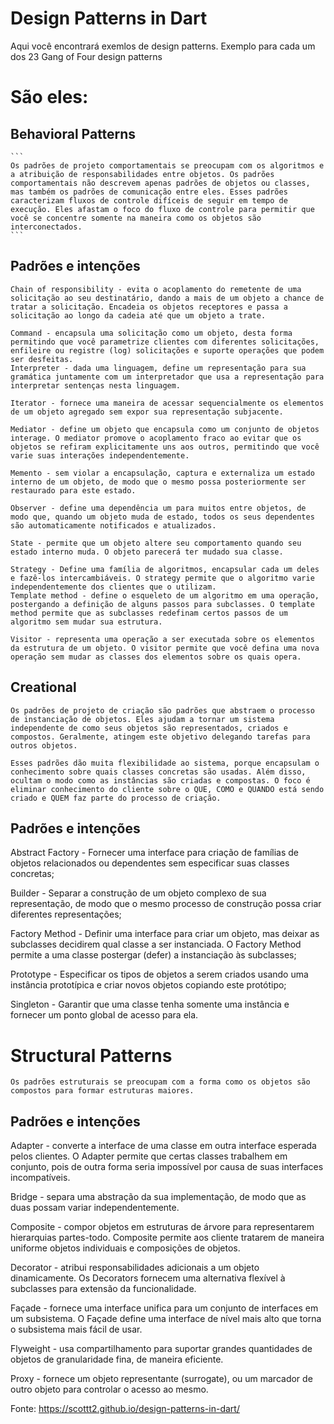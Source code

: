 # Design Patterns in Dart
Aqui você encontrará exemlos de design patterns.
Exemplo para cada um dos  23 Gang of Four design patterns

# São eles:
 ## Behavioral Patterns
    ```
    Os padrões de projeto comportamentais se preocupam com os algoritmos e a atribuição de responsabilidades entre objetos. Os padrões comportamentais não descrevem apenas padrões de objetos ou classes, mas também os padrões de comunicação entre eles. Esses padrões caracterizam fluxos de controle difíceis de seguir em tempo de execução. Eles afastam o foco do fluxo de controle para permitir que você se concentre somente na maneira como os objetos são interconectados.
    ```
## Padrões e intenções    
    Chain of responsibility - evita o acoplamento do remetente de uma solicitação ao seu destinatário, dando a mais de um objeto a chance de tratar a solicitação. Encadeia os objetos receptores e passa a solicitação ao longo da cadeia até que um objeto a trate.

    Command - encapsula uma solicitação como um objeto, desta forma permitindo que você parametrize clientes com diferentes solicitações, enfileire ou registre (log) solicitações e suporte operações que podem ser desfeitas.
    Interpreter - dada uma linguagem, define um representação para sua gramática juntamente com um interpretador que usa a representação para interpretar sentenças nesta linguagem.
    
    Iterator - fornece uma maneira de acessar sequencialmente os elementos de um objeto agregado sem expor sua representação subjacente.
    
    Mediator - define um objeto que encapsula como um conjunto de objetos interage. O mediator promove o acoplamento fraco ao evitar que os objetos se refiram explicitamente uns aos outros, permitindo que você varie suas interações independentemente.
    
    Memento - sem violar a encapsulação, captura e externaliza um estado interno de um objeto, de modo que o mesmo possa posteriormente ser restaurado para este estado.
    
    Observer - define uma dependência um para muitos entre objetos, de modo que, quando um objeto muda de estado, todos os seus dependentes são automaticamente notificados e atualizados.
    
    State - permite que um objeto altere seu comportamento quando seu estado interno muda. O objeto parecerá ter mudado sua classe.
    
    Strategy - Define uma família de algoritmos, encapsular cada um deles e fazê-los intercambiáveis. O strategy permite que o algoritmo varie independentemente dos clientes que o utilizam.
    Template method - define o esqueleto de um algoritmo em uma operação, postergando a definição de alguns passos para subclasses. O template method permite que as subclasses redefinam certos passos de um algoritmo sem mudar sua estrutura.
    
    Visitor - representa uma operação a ser executada sobre os elementos da estrutura de um objeto. O visitor permite que você defina uma nova operação sem mudar as classes dos elementos sobre os quais opera.


## Creational
```
Os padrões de projeto de criação são padrões que abstraem o processo de instanciação de objetos. Eles ajudam a tornar um sistema independente de como seus objetos são representados, criados e compostos. Geralmente, atingem este objetivo delegando tarefas para outros objetos.

Esses padrões dão muita flexibilidade ao sistema, porque encapsulam o conhecimento sobre quais classes concretas são usadas. Além disso, ocultam o modo como as instâncias são criadas e compostas. O foco é eliminar conhecimento do cliente sobre o QUE, COMO e QUANDO está sendo criado e QUEM faz parte do processo de criação.
```
## Padrões e intenções
Abstract Factory - Fornecer uma interface para criação de famílias de objetos relacionados ou dependentes sem especificar suas classes concretas;

Builder - Separar a construção de um objeto complexo de sua representação, de modo que o mesmo processo de construção possa criar diferentes representações;

Factory Method - Definir uma interface para criar um objeto, mas deixar as subclasses decidirem qual classe a ser instanciada. O Factory Method permite a uma classe postergar (defer) a instanciação às subclasses;

Prototype - Especificar os tipos de objetos a serem criados usando uma instância prototípica e criar novos objetos copiando este protótipo;

Singleton - Garantir que uma classe tenha somente uma instância e fornecer um ponto global de acesso para ela.


# Structural Patterns
```
Os padrões estruturais se preocupam com a forma como os objetos são compostos para formar estruturas maiores.
```
## Padrões e intenções

Adapter - converte a interface de uma classe em outra interface esperada pelos clientes. O Adapter permite que certas classes trabalhem em conjunto, pois de outra forma seria impossível por causa de suas interfaces incompatíveis.

Bridge - separa uma abstração da sua implementação, de modo que as duas possam variar independentemente.

Composite - compor objetos em estruturas de árvore para representarem hierarquias partes-todo. Composite permite aos cliente tratarem de maneira uniforme objetos individuais e composições de objetos.

Decorator - atribui responsabilidades adicionais a um objeto dinamicamente. Os Decorators fornecem uma alternativa flexível à subclasses para extensão da funcionalidade.

Façade - fornece uma interface unifica para um conjunto de interfaces em um subsistema. O Façade define uma interface de nível mais alto que torna o subsistema mais fácil de usar.

Flyweight - usa compartilhamento para suportar grandes quantidades de objetos de granularidade fina, de maneira eficiente.

Proxy - fornece um objeto representante (surrogate), ou um marcador de outro objeto para controlar o acesso ao mesmo.


Fonte:
https://scottt2.github.io/design-patterns-in-dart/